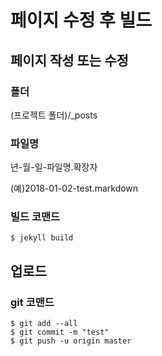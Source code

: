 # 페이지 수정 후 빌드

## 페이지 작성 또는 수정

### 폴더
(프로젝트 폴더)/_posts

### 파일명
년-월-일-파일명.확장자

(예)2018-01-02-test.markdown

### 빌드 코맨드
```shell
$ jekyll build
```

## 업로드

### git 코맨드

```shell
$ git add --all
$ git commit -m "test"
$ git push -u origin master
```
